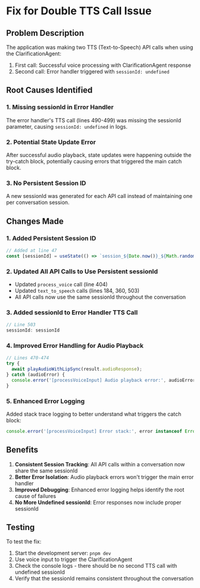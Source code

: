 # Fix for Double TTS Call Issue

## Problem Description
The application was making two TTS (Text-to-Speech) API calls when using the ClarificationAgent:
1. First call: Successful voice processing with ClarificationAgent response
2. Second call: Error handler triggered with `sessionId: undefined`

## Root Causes Identified

### 1. Missing sessionId in Error Handler
The error handler's TTS call (lines 490-499) was missing the sessionId parameter, causing `sessionId: undefined` in logs.

### 2. Potential State Update Error
After successful audio playback, state updates were happening outside the try-catch block, potentially causing errors that triggered the main catch block.

### 3. No Persistent Session ID
A new sessionId was generated for each API call instead of maintaining one per conversation session.

## Changes Made

### 1. Added Persistent Session ID
```typescript
// Added at line 47
const [sessionId] = useState(() => `session_${Date.now()}_${Math.random().toString(36).substring(2, 11)}`);
```

### 2. Updated All API Calls to Use Persistent sessionId
- Updated `process_voice` call (line 404)
- Updated `text_to_speech` calls (lines 184, 360, 503)
- All API calls now use the same sessionId throughout the conversation

### 3. Added sessionId to Error Handler TTS Call
```typescript
// Line 503
sessionId: sessionId
```

### 4. Improved Error Handling for Audio Playback
```typescript
// Lines 470-474
try {
  await playAudioWithLipSync(result.audioResponse);
} catch (audioError) {
  console.error('[processVoiceInput] Audio playback error:', audioError);
}
```

### 5. Enhanced Error Logging
Added stack trace logging to better understand what triggers the catch block:
```typescript
console.error('[processVoiceInput] Error stack:', error instanceof Error ? error.stack : 'No stack trace');
```

## Benefits
1. **Consistent Session Tracking**: All API calls within a conversation now share the same sessionId
2. **Better Error Isolation**: Audio playback errors won't trigger the main error handler
3. **Improved Debugging**: Enhanced error logging helps identify the root cause of failures
4. **No More Undefined sessionId**: Error responses now include proper sessionId

## Testing
To test the fix:
1. Start the development server: `pnpm dev`
2. Use voice input to trigger the ClarificationAgent
3. Check the console logs - there should be no second TTS call with undefined sessionId
4. Verify that the sessionId remains consistent throughout the conversation